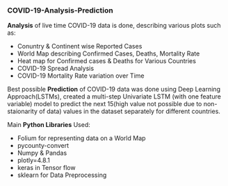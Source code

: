 ### COVID-19-Analysis-Prediction

**Analysis** of live time COVID-19 data is done, describing various plots such as:
* Conuntry & Continent wise Reported Cases
* World Map describing Confirmed Cases, Deaths, Mortality Rate 
* Heat map for Confirmed cases & Deaths for Various Countries
* COVID-19 Spread Analysis
* COVID-19 Mortality Rate variation over Time

Best possible **Prediction** of COVID-19 data was done using Deep Learning Approach(LSTMs), created a multi-step Univariate LSTM (with one feature variable) model to predict the next 15(high value not possible due to non-staionarity of data) values in the dataset separately for different countries. 

Main **Python Libraries** Used:
* Folium for representing data on a World Map  
* pycounty-convert
* Numpy & Pandas
* plotly=4.8.1
* keras in Tensor flow
* sklearn for Data Preprocessing
